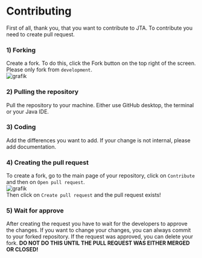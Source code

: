 # Contributing
First of all, thank you, that you want to contribute to JTA. To contribute you need to create pull request.

### 1) Forking
Create a fork. To do this, click the Fork button on the top right of the screen. Please only fork from `development`.<br>
![grafik](https://user-images.githubusercontent.com/49786755/126901153-a73596c1-5054-412f-a04e-0f2771a37f11.png)

### 2) Pulling the repository
Pull the repository to your machine. Either use GitHub desktop, the terminal or your Java IDE.

### 3) Coding
Add the differences you want to add. If your change is not internal, please add documentation.

### 4) Creating the pull request
To create a fork, go to the main page of your repository, click on `Contribute` and then on `Open pull request`.<br>
![grafik](https://user-images.githubusercontent.com/49786755/126902730-9f531668-57f7-4913-97db-eead290dc8cb.png)<br>
Then click on `Create pull request` and the pull request exists!

### 5) Wait for approve
After creating the request you have to wait for the developers to approve the changes. If you want to change your changes, you can always commit to your forked repository. If the request was approved, you can delete your fork. **DO NOT DO THIS UNTIL THE PULL REQUEST WAS EITHER MERGED OR CLOSED!**
